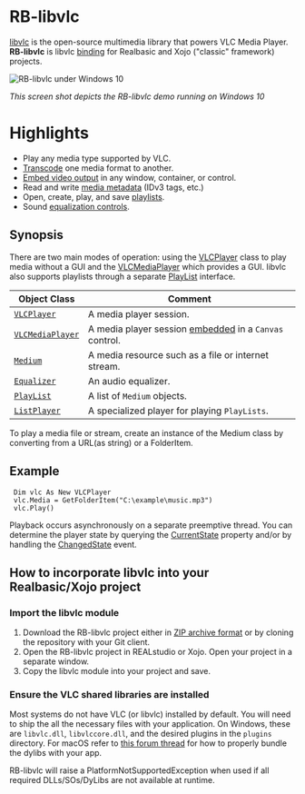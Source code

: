 # RB-libvlc
[libvlc](https://www.videolan.org/vlc/libvlc.html) is the open-source multimedia library that powers VLC Media Player. **RB-libvlc** is libvlc [binding](http://en.wikipedia.org/wiki/Language_binding) for Realbasic and Xojo ("classic" framework) projects.

![RB-libvlc under Windows 10](https://i.imgur.com/KsgRxUY.png)

_This screen shot depicts the RB-libvlc demo running on Windows 10_

# Highlights
* Play any media type supported by VLC.
* [Transcode](https://github.com/charonn0/RB-libvlc/wiki/libvlc.Medium.AddOption#example) one media format to another.
* [Embed video output](https://github.com/charonn0/RB-libvlc/wiki/libvlc.VLCPlayer.EmbedWithin) in any window, container, or control.
* Read and write [media metadata](https://github.com/charonn0/RB-libvlc/wiki/libvlc.VLCPlayer.MetaData) (IDv3 tags, etc.)
* Open, create, play, and save [playlists](https://github.com/charonn0/RB-libvlc/wiki/libvlc.Playlist).
* Sound [equalization controls](https://github.com/charonn0/RB-libvlc/wiki/libvlc.Equalizer).

## Synopsis
There are two main modes of operation: using the [VLCPlayer](https://github.com/charonn0/RB-libvlc/wiki/libvlc.VLCPlayer) class to play media without a GUI and the [VLCMediaPlayer](https://github.com/charonn0/RB-libvlc/wiki/libvlc.VLCMediaPlayer) which provides a GUI. libvlc also supports playlists through a separate [PlayList](https://github.com/charonn0/RB-libvlc/wiki/libvlc.PlayList) interface.

|Object Class|Comment|
|------------|-------|
|[`VLCPlayer`](https://github.com/charonn0/RB-libvlc/wiki/libvlc.VLCPlayer)|A media player session.| 
|[`VLCMediaPlayer`](https://github.com/charonn0/RB-libvlc/wiki/libvlc.VLCMediaPlayer)|A media player session [embedded](https://github.com/charonn0/RB-libvlc/wiki/libvlc.VLCPlayer.EmbedWithin) in a `Canvas` control.| 
|[`Medium`](https://github.com/charonn0/RB-libvlc/wiki/libvlc.Medium)|A media resource such as a file or internet stream.|
|[`Equalizer`](https://github.com/charonn0/RB-libvlc/wiki/libvlc.Equalizer)|An audio equalizer.|
|[`PlayList`](https://github.com/charonn0/RB-libvlc/wiki/libvlc.PlayList)|A list of `Medium` objects.|
|[`ListPlayer`](https://github.com/charonn0/RB-libvlc/wiki/libvlc.ListPlayer)|A specialized player for playing `PlayLists`.|

To play a media file or stream, create an instance of the Medium class by converting from a URL(as string) or a FolderItem.

## Example
```vbnet
 Dim vlc As New VLCPlayer
 vlc.Media = GetFolderItem("C:\example\music.mp3")
 vlc.Play()
```
Playback occurs asynchronously on a separate preemptive thread. You can determine the player state by querying the [CurrentState](https://github.com/charonn0/RB-libvlc/wiki/libvlc.VLCPlayer.CurrentState) property and/or by handling the [ChangedState](https://github.com/charonn0/RB-libvlc/wiki/libvlc.VLCPlayer.ChangedState) event.

## How to incorporate libvlc into your Realbasic/Xojo project
### Import the libvlc module
1. Download the RB-libvlc project either in [ZIP archive format](https://github.com/charonn0/RB-libvlc/archive/master.zip) or by cloning the repository with your Git client.
2. Open the RB-libvlc project in REALstudio or Xojo. Open your project in a separate window.
3. Copy the libvlc module into your project and save.

### Ensure the VLC shared libraries are installed
Most systems do not have VLC (or libvlc) installed by default. You will need to ship the all the necessary files with your application. On Windows, these are `libvlc.dll`, `libvlccore.dll`, and the desired plugins in the `plugins` directory. For macOS refer to [this forum thread](https://forum.xojo.com/t/libvlc-macos-64bit/58798/9) for how to properly bundle the dylibs with your app.

RB-libvlc will raise a PlatformNotSupportedException when used if all required DLLs/SOs/DyLibs are not available at runtime. 

